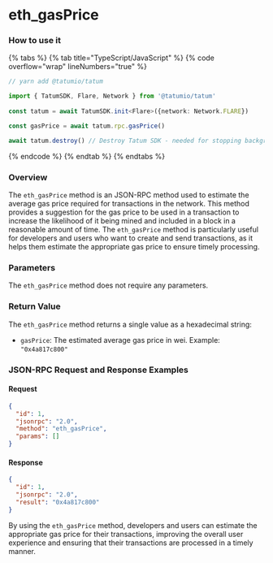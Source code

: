 # eth\_gasPrice

### How to use it

{% tabs %}
{% tab title="TypeScript/JavaScript" %}
{% code overflow="wrap" lineNumbers="true" %}
```typescript
// yarn add @tatumio/tatum

import { TatumSDK, Flare, Network } from '@tatumio/tatum'
  
const tatum = await TatumSDK.init<Flare>({network: Network.FLARE})

const gasPrice = await tatum.rpc.gasPrice()

await tatum.destroy() // Destroy Tatum SDK - needed for stopping background jobs
```
{% endcode %}
{% endtab %}
{% endtabs %}

### Overview

The `eth_gasPrice` method is an JSON-RPC method used to estimate the average gas price required for transactions in the network. This method provides a suggestion for the gas price to be used in a transaction to increase the likelihood of it being mined and included in a block in a reasonable amount of time. The `eth_gasPrice` method is particularly useful for developers and users who want to create and send transactions, as it helps them estimate the appropriate gas price to ensure timely processing.

### Parameters

The `eth_gasPrice` method does not require any parameters.&#x20;

### Return Value

The `eth_gasPrice` method returns a single value as a hexadecimal string:

* `gasPrice`: The estimated average gas price in wei. Example: `"0x4a817c800"`

### JSON-RPC Request and Response Examples

#### Request

```json
{
  "id": 1,
  "jsonrpc": "2.0",
  "method": "eth_gasPrice",
  "params": []
}
```

#### Response

```json
{
  "id": 1,
  "jsonrpc": "2.0",
  "result": "0x4a817c800"
}
```

By using the `eth_gasPrice` method, developers and users can estimate the appropriate gas price for their transactions, improving the overall user experience and ensuring that their transactions are processed in a timely manner.
